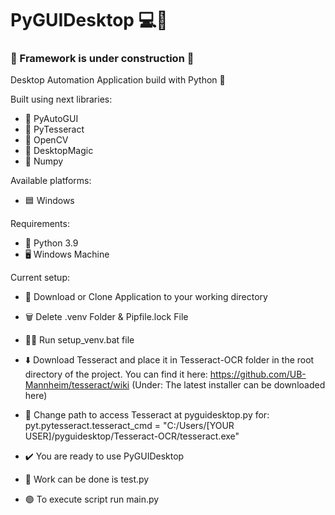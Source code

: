 # PyGUIDesktop 💻🤖


### 🚧 Framework is under construction 🚧

Desktop Automation Application build with Python 🐍

Built using next libraries:
- 🦾 PyAutoGUI
- 📜 PyTesseract
- 👀 OpenCV
- 🎱 DesktopMagic
- 🔢 Numpy

Available platforms:
- 🟦 Windows

Requirements:
- 🐍 Python 3.9
- 🖥️ Windows Machine

Current setup:
- 📩 Download or Clone Application to your working directory
- 🗑️ Delete .venv Folder & Pipfile.lock File
- 🏃‍♀️ Run setup_venv.bat file
- ⬇️ Download Tesseract and place it in Tesseract-OCR folder in the root directory of the project. 
        You can find it here: https://github.com/UB-Mannheim/tesseract/wiki (Under: The latest installer can be downloaded here)

- 🔄 Change path to access Tesseract at pyguidesktop.py for:
        pyt.pytesseract.tesseract_cmd = "C:/Users/[YOUR USER]/pyguidesktop/Tesseract-OCR/tesseract.exe"
- ✔️ You are ready to use PyGUIDesktop
- 📍 Work can be done is test.py
- 🟢 To execute script run main.py